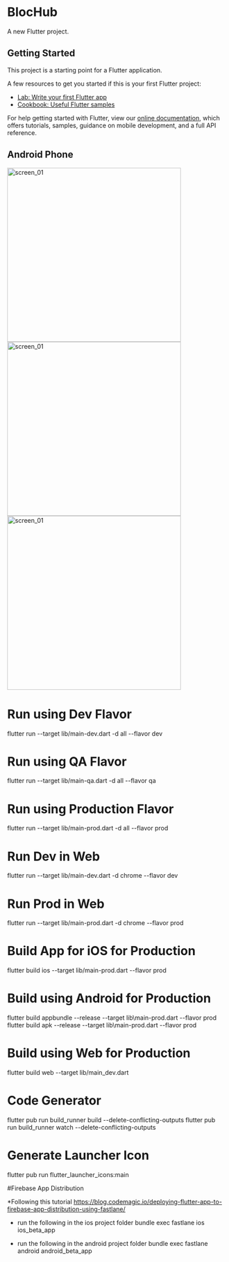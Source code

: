 # BlocHub

A new Flutter project.

## Getting Started

This project is a starting point for a Flutter application.

A few resources to get you started if this is your first Flutter project:

- [Lab: Write your first Flutter app](https://flutter.dev/docs/get-started/codelab)
- [Cookbook: Useful Flutter samples](https://flutter.dev/docs/cookbook)

For help getting started with Flutter, view our
[online documentation](https://flutter.dev/docs), which offers tutorials,
samples, guidance on mobile development, and a full API reference.

## Android Phone

<span style="display:flex;flex-direction:row;">
        <img src="https://github.com/madz/blochub_project/blob/master/screenshots/android_login.png" alt="screen_01" height="400" />
       
</span>
<span style="display:flex;flex-direction:row;">
        <img src="https://github.com/madz/blochub_project/blob/master/screenshots/android_register.png" alt="screen_01" height="400" />
       
</span>
<span style="display:flex;flex-direction:row;">
        <img src="https://github.com/madz/blochub_project/blob/master/screenshots/android_home.png" alt="screen_01" height="400" />
       
</span>

# Run using Dev Flavor

flutter run --target lib/main-dev.dart -d all --flavor dev

# Run using QA Flavor

flutter run --target lib/main-qa.dart -d all --flavor qa

# Run using Production Flavor

flutter run --target lib/main-prod.dart -d all --flavor prod

# Run Dev in Web

flutter run --target lib/main-dev.dart -d chrome --flavor dev

# Run Prod in Web

flutter run --target lib/main-prod.dart -d chrome --flavor prod

# Build App for iOS for Production

flutter build ios --target lib/main-prod.dart --flavor prod

# Build using Android for Production

flutter build appbundle --release --target lib\main-prod.dart --flavor prod
flutter build apk --release --target lib\main-prod.dart --flavor prod

# Build using Web for Production

flutter build web --target lib/main_dev.dart

# Code Generator

flutter pub run build_runner build --delete-conflicting-outputs
flutter pub run build_runner watch --delete-conflicting-outputs

# Generate Launcher Icon

flutter pub run flutter_launcher_icons:main

#Firebase App Distribution

\*Following this tutorial https://blog.codemagic.io/deploying-flutter-app-to-firebase-app-distribution-using-fastlane/

- run the following in the ios project folder
  bundle exec fastlane ios ios_beta_app

- run the following in the android project folder
  bundle exec fastlane android android_beta_app
